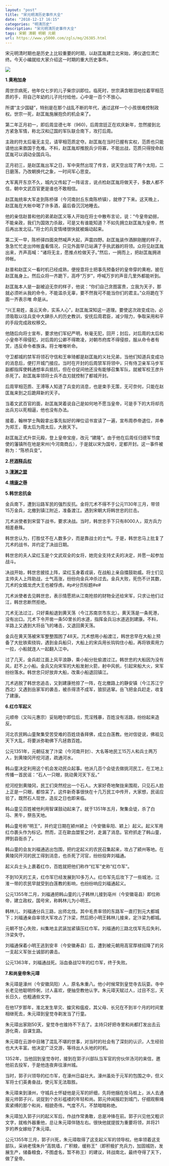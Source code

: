 ```yaml
---
layout: "post"
title: "宋元明清历史事件大全"
date: "2018-12-17 16:15"
categories: "明清历史"
description: "宋元明清历史事件大全"
tags: 宋朝 清朝 明朝 元朝
url: https://www.y5000.com/zgls/mq/26385.html
---
```






宋元明清时期也是历史上比较重要的时期，以赵匡胤建立北宋始，溥仪退位清亡终。今天小编就给大家介绍这一时期的重大历史事件。

![](https://img.y5000.com/uploads/allimg/171120/13-1G12010241Sa.jpg)

**1.黄袍加身**

周世宗病死，他年仅七岁的儿子柴宗训即位。临死时，世宗满含眼泪地拉着宰相范质的手，将自己年幼的儿子托付给他，心中是一百个不放心。

所谓“主少国疑”，特别是在那个战乱不断的年代，通过这样一个小孩很难控制政权。世宗一死，赵匡胤施展抱负的机会来了。

第二年正月初一，即后周显德七年（960)，后周宫廷正在欢庆新年，忽然接到北方紧急军情，称北汉和辽国的军队联合南下，攻打后周。

主政的符太后毫无主见，请宰相范质定夺。赵匡胤在当时已握有实权，范质也只能请他出来救国于危难。不料，赵匡胤却推脱兵少将寡，不能出战，范质只得授命赵匡胤可以调动全国兵马。

正月初三，是赵匡胤出军之日，军中突然出现了传言，说天空出现了两个太阳，二日磨荡，乃改朝换代之象，一时间军心思变。

大军离开东京不久，城内又传起了一阵谣言，说点检赵匡胤将做天子，多数人都不信，朝中文武百官更是谁也不敢相信。

赵匡胤统率大军走到陈桥驿（今河南封丘东南陈桥镇），就停了下来。这天晚上，赵匡胤在大帐中喝了许多酒，最后昏沉沉地睡去。

他的亲信赵普和他的弟弟赵匡义等人开始在将士中散布言论，说：“今皇帝幼弱，不能亲政，我们为国效力杀敌，可是又有谁能知道？不如先拥立赵匡胤为皇帝，然后再出发北征。”将士的兵变情绪很快就被煽动起来。

第二天一早，陈桥驿四面突然喊声大起，声震四野。赵匡胤装作酒醉刚醒的样子，急急忙忙走出帅帐査看情况，只见外面早已站满了手执武器的将领。众将见赵匡胤出来，齐声高喊：“诸将无主，愿推点检做天子。”然后，一拥而上，把赵匡胤拥进帅帐。

赵普和赵匡义一看时机已经成熟，便授意将士把事先预备好的皇帝穿的黄袍，披在赵匡胤身上。然后众将一齐跪下，高呼“万岁”，呼喊万岁的声音几里外都能听到。

赵匡胤本人是一副被迫无奈的样子，他说：“你们自己贪图富贵，立我为天子，那就必须听从我的命令，不能滥杀无辜，要不然我可不能当你们的君主。”众将跪在下面一齐表示唯
命是从。

“兴王易姓，虽云天命，实系人心”，赵匡胤深知这一道理。要使这次政变成功，必须吸取以往兵变中大肆杀人的历史教训，安抚后周君臣，减少阻力，争取采用和平的手段完成政权移交。

他随后向将士宣布，要求他们军纪严明，秋毫无犯，回开；封后，对后周的太后和小皇帝不得侵犯，对后周的公卿不得欺凌，对朝市府库不得侵掠，服从命令者有赏，违反命令者族诛。将士唯唯听命。

守卫都城的禁军将领石守信和王审琦都是赵匡胤的义社兄弟，当他们知道兵变成功的消息后，便打开城门接应。当时在开封的后周禁军将领中，只有侍卫亲军马步军副都指挥使韩通想率兵抵抗，但在仓促间他还没有能够召集军队，就被军校王彦升杀死了。赵匡胤率领将士兵不血刃就控制了都城开封。

后周宰相范质、王溥等人知道了兵变的消息，也是束手无策，无可奈何，只能在赵匡胤来到之后跪拜新的天子。

当着文武百官的面，赵匡胤哭着说自己是如何地不愿当皇帝，可是手下的大将却亮出兵刃以死相逼，他也没有办法。

接着，翰林学士陶穀拿出事先拟好的禅位诏书宣读了一遍，宣布周恭帝退位，并奉为郑王，尊太后为周太后，大赦天下。

赵匡胤正式升崇元殿，登上皇帝宝座，改元
“建隆”。由于他在后周任归德军节度使的藩镇所在地是宋州(今河南商丘），于是就以宋为国号，定都开封。这一事件被称为：“陈桥兵变”。

**2.[杯酒释兵权](https://www.y5000.com/jstd/zgzz/25624.html)**

**3.[澶渊之盟](https://www.y5000.com/zgls/sy/21477.html)**

**4.[靖康之辱](https://www.y5000.com/zgls/sy/25883.html)**

**5.韩世忠抗金**

金兵南下，遭到沿路军民的强烈反抗。金将兀术不得不于公元1130年三月，带领15万金兵，北撤到镇江附近，准备渡江。遇到宋朝大将韩世忠的拦击。

兀术派使者到宋营下战书，要求决战。当时，韩世忠手下只有8000人，双方兵力相差悬殊。

韩世忠认为，打胜仗不在人数多少，而是靠战士的士气。于是，韩世忠马上批复了兀术的战书，并约定了决战日期。

韩世忠的夫人梁红玉是个文武双全的女将，她完全支持丈夫的决定，并愿一起参加战斗。

决战开始，韩世忠披挂上阵，梁红玉身着戎装，在战船上亲自擂鼓助威。将士们见主帅夫人上阵助战，士气高涨，纷纷向金兵冲杀过去。金兵大败，死伤不计其数，兀术的女婿龙虎大王也被俘虏。#p#分页标题#e#

兀术派使者去见韩世忠，表示情愿把从江南抢掠的财物全还给宋军，只求让他们过江，韩世忠断然拒绝。

兀术无法过江，只好乘船退到黄天荡（今江苏南京市东北）。黄天荡是一条死港，没有出口。兀术下令开凿一条50里长的水道，指挥金兵沿水道逃到建康。不料，半路上又遇到大将岳飞的堵击，又退回黄天荡。

金兵在黄天荡被宋军整整围困了48天。兀术想用小船渡江，韩世忠早在大船上预备了大批铁索挠钩，遇到金兵船只，大船上的宋兵用长钩钩住小船，再将铁索用力一拉，小船就连人一起翻入江中。

过了几天，金兵趁江面上风平浪静，乘小船分批偷渡过江。韩世忠的大船因为没有风，赶不上小船。金兵又向宋军的大船发射火箭，射中风帆，引起宋船大火，宋军纷纷落水。韩世忠只好放弃大船，改乘小船退回镇江。

兀术逃脱了韩世忠追击，又到建康抢掠了一阵，在北撤路上的静安镇（今江苏江宁西北）又遇到岳家军的袭击，被杀得溃不成军，狼狈逃窜。岳飞把金兵赶走，收复了建康。

**6.红巾军起义**

元顺帝（又叫元惠宗）妥贴睦尔即位后，荒淫残暴，百姓没有活路，纷纷起来造反。

河北农民韩山童聚集受苦受难的百姓烧香拜佛，成立白莲教。他对信徒说，佛祖见天下大乱，将要派弥勒佛下凡拯救百姓。

公元1351年，元朝征发了汴梁（今河南开封）、大名等地民工15万人和兵士两万人，到黄陵冈开挖河道，疏通河水。

韩山童决定利用这个机会发动民众起事。他派几百个会徒去做挑河民工，在工地上传播一首民谣：“石人一只眼，挑动黄河天下反。”

挖河挖到黄陵冈，民工们突然挖出一个石人。大家好奇地聚拢来围观，只见石人脸上正是一只眼，都惊呆了。这件新奇事很快在十几万民工中传开，大家想，民谣应验了，既然石人现世，造反之日也即来临。

韩山童见百姓被他利用智谋鼓动起来了。就于1351年五月，聚集会徒，杀了白马、黑牛，祭告天地。

韩山童号称“明王”，并约定日期在颍州颍上（今安徽阜阳、颖上）起义。起义军用红巾裹头作为标记。然而，正在歃血盟誓之时，走漏了消息。官府抓走了韩山童，押到县衙杀了。

韩山童的会友刘福通逃出包围，把约定起义的农民召集起来，攻占了颍州等地。在黄陵冈开河的民工得到消息，也杀死了河官，纷纷投奔刘福通。

起义兵士头上裹着红巾，百姓就把他们称作“红军”史称“红巾军”。

不到10天的工夫，红巾军巳经发展到10多万人。红巾军先后攻下了一些城池，江淮一带的农民早就受到白莲教的影响，也纷纷响应刘福通起义。

公元1355年二月，刘福通把韩山童的儿子韩林儿接到亳州（今安徽亳县）即位称帝，建立政权，国号宋，称韩林儿为小明王。

韩林儿、刘福通分兵三路，出师北伐。其中毛贵率领的东路军一直打到元大都城下；刘福通亲自率领大军攻占了汴梁，然后把小明王韩林儿接来，定汴梁为都城。

元朝不甘心失败，纠集地主武装加紧镇压红巾军。刘福通的三路北伐军先后失利，汴梁失守。

刘福通保着小明王逃到安丰（今安徽寿县）后，遭到被元朝用高官厚禄招降了的另一支起义军张士诚部的袭击。

公元1363年，刘福通战死。浴血奋战12年的红巾军，终于失败。

**7.和尚皇帝朱元璋**

朱元璋是濠州（今安徽凤阳）人，原名朱重八。他小时候常到皇觉寺去玩耍。寺中长老见他聪明伶俐，讨人喜欢，便抽空教他认字。朱元璋天赋过人，过目不忘，天长日久，也粗通些文字。

在他17岁那年，淮北发生旱灾、蝗灾和瘟疫，其父母、长兄在不到半个月的时间里相继死去，朱元璋到皇觉寺剃发当了行童。

朱元璋出家刚50天，皇觉寺也锥持不下去了。主持只好把寺里和尚都打发出去云游化斋，自谋生路。

朱元璋在云游中目赌了混乱不堪的世事，对当时的社会有了深刻的认识，人生经验也大大丰富。他决定广泛交游，等待出人头地的时机。

1352年，当他回到皇觉寺时，接到在郭子兴部队当军官的穷伙伴汤河的来信，邀他前去投军，于是他连夜奔往濠州城。

当时，郭子兴领导的红巾军，在濠州日益壮大。濠州虽处于元军的包围之中，但义军将士们英勇奋战，使元军无法取胜。

朱元璋来到濠州，守城兵士怀疑他是元军的奸细，先将他捆在拴马桩上，派人去通报元帅郭子兴，说捉到个衣衫褴褛的年轻和尚。郭元帅闻报赶到城门，仔细观察绳索紧缚的那个和尚，相貌奇伟，气度不凡，不禁暗暗称绝。

朱元璋加入郭子兴的起义军后，作战作常勇敢，总是冲锋在前。郭子兴见他又粗识文字，就格外器重他，总让朱元璋伴随左右。很快他就提拔为重要将领，并将21岁的养女嫁绐了朱元璋。

公元1355年三月，郭子兴死，朱元璋取得了这支起义军的领导权。他率领着这支部队，采纳老懦朱升“高筑墙，广积粮，缓称王”（即积极扩充兵力，加固城防，发展生产，储备粮食，不图虚名，暂不称王）的建议，转战南北，最终夺得了天下，做了皇帝。
